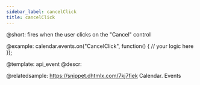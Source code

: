 ```yaml
---
sidebar_label: cancelClick
title: cancelClick
---          
```


@short: fires when the user clicks on the "Cancel" control




@example:
calendar.events.on("CancelClick", function() {
    // your logic here
});


@template: api_event
@descr:

@relatedsample:
https://snippet.dhtmlx.com/7kj7fiek	Calendar. Events

